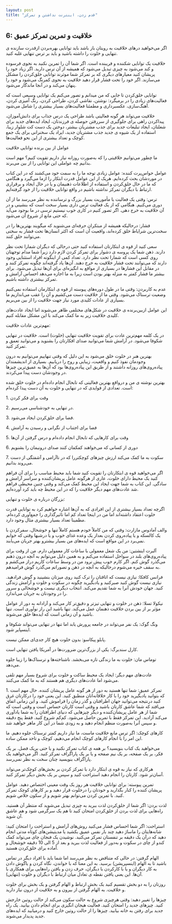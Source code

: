```yaml
---
layout: post
title: "قدم زدن، اینترنت نداشتن و تمرکز"
---
```

6: خلاقیت و تمرین تمرکز عمیق
----------------------------

اگر می‌خواهید درهای خلاقیت به رویتان باز باشد باید توانایی بهره‌بردن
ازقدرت سازنده ی تنهایی و خلوت را داشته باشید و باید بر ترس تنهایی غلبه
کنید.

خلاقیت یک توانایی شکننده و فریبنده است. اگر شما آن را تمرین نکنید به
نحوی فرسوده و کند می‌شود به چیزی تبدیل می‌شود که همیشه از آن ترس دارید.
اگر زیاد خود را پریشان کنید معیارهای دیگری که بر تمرکز شما موثرند
توانایی خلق‌کردن را مشکل می‌سازند. اگر خود را تحت فشار قرار دهید خلاقیت
به نحوی کمرنگ می‌شود و خود را پنهان می‌کند و در آنجا ماندگار می‌شود.

توانایی خلق‌کردن تا جایی که من میدانم و تصور می‌کنم یک توانایی وسیعی است
که فعالیت‌های زیادی را در برمیگرد: نوشتن، نقاشی کردن، طراحی کردن، رنگ
آمیزی کردن، آهنگ‌سازی، عکسبرداری و مطمئنا فعالیت‌های بسیار بیشتری را
شامل می‌شود.

خلاقیت می‌تواند هر گونه فعالیتی باشد طراحی یک درس جذاب برای دانش‌آموزان،
پیداکردن راهی برای جلوگیری از سررفتن حوصله ی فرزندتان، ایجاد ایده‌های
جدید برای شغلتان، ایجاد تبلیغات جدید برای جذب مشتریان بیشتر، دوختن یک
دست کت شلوار زیبا، استفاده از یک شیوه ی جدید جذب مشتریان جدید، ایراد یک
سخنرانی برای یک جمع کوچک و تعداد بیشتری از این نحو فعالیت‌ها.

عوامل از بین برنده توانایی خلاقیت

ما چطور می‌توانیم خلاقیتی را که به‌صورت روزانه نیاز داریم تقویت کنیم؟
مهم است بدانیم چه عواملی این توانایی را از بین می‌برند.

عوامل حواس‌پرت کننده: عوامل زیادی توجه ما را به سمت خود می‌کشند که در
این کتاب در موردشان بحث کرده‌ایم. هریک از این عوامل قدرت ابتکار را ازما
می‌گیرد و هنگامی که ما در حال خلق‌کردن و استفاده از اطلاعات ذهنیمان و یا
در حال ایجاد و برقراری ارتباط با دیگران تمرکز نداشته باشیم در واقع
توانایی خلاقیت را از خود گرفته‌ایم.

ترس: وقتی یک فعالیت یا مأموریت بسیار بزرگ و ترساننده به نظر می‌رسد ما از
آن دوری می‌کنیم. هنگامی که از یک فعالیت ترس داری بسیار سخت است که بنشینی
و در آن خلاقیت به خرج دهی. اگر تصور کنیم در کاری خوب نیستیم ترسی در ما
بوجود می‌آید که حتی مانع از شروع آن می‌شود.

فشار: درحالیکه همیشه از مبتکران حرفه‌ای می‌شنوید که میگویند بهترین‌ها را
در سخت‌ترین شرایاط خلق کرده‌اند، واقعیت آن است که اکثر انسان‌ها تحت فشار
به سختی می‌توانند خلق کنند.

سعی کنید از قوه ی ابتکارتان استفاده کنید حتی درحالی که دیگران شمارا تحت
نظر دارند. ذهن شما یک پروسه ی دشوار برای تمرکز کردن لازم دارد زیرا شما
مدام توجهتان روی کسی است که شمارا تحت نظر دارد. تعداد کمی از اینگونه
افراد استثنایی وجود دارند که می‌توانند تحت فشار خلاقیت به خرج دهند.
آن‌ها یاد گرفته‌اند چگونه تمرکز کنند و در مقابل این فشارها در بسیاری از
مواقع به انگیزه‌ای برای آن‌ها تبدیل می‌شود. برای بیشتر ما فشار کمتر به
منزله بهتر بودن است زیرا به ما اجازه می‌دهد احساس آرامش و تمرکز بیشتری
داشته باشیم.

عدم به کاربردن: وقتی ما در طول دوره‌های پیوسته از قوه ی ابتکارمان
استفاده نمی‌کنیم وضعیت ترسناک می‌شود. وقتی ما از خلاقیت دست می‌کشیم و آن
را عقب می‌اندازیم ما بسیاری از عادات کلیدی مورد نیاز جهت خلاقیت را از
بین می‌بریم.

این عوامل ازبین‌برنده ی خلاقیت در شکل‌های مختلفی ظاهر می‌شوند اما ایجاد
عادت‌های کلیدی خلاقیت زیر به ما کمک می‌کند با این مشکل مقابله کنیم.

مهم‌ترین عادات خلاقیت:

در یک کلمه مهم‌ترین عادت برای تقویت خلاقیت تنهایی (خلوت) است. خلاقیت در
تنهایی شکوفا می‌شود. در آرامش شما می‌توانید صدای افکارتان را بشنوید و
می‌توانید تعمق و تمرکز کنید.

بهترین هنر در خلوت خلق می‌شود به این دلیل که وقتی تنهاییم می‌توانیم به
درون وجودمان نفوذ کنیم و واقعیت، زیبایی و روح را دریابیم. بسیاری از
اندیشمندان پیاده‌روی‌های روزانه داشتند و از طریق این پیاده‌روی‌ها بود که
آن‌ها به عمیق‌ترین چیزها در وجودشان دست پیدا می‌کردند.

بهترین نوشته ی من و درواقع بهترین فعالیتی که تابحال انجام داده‌ام در
خلوت خلق شده است. تعدادی از فوایدی که در تنهایی و خلوت به آن دست پیدا
کرده‌ام:

1\. وقت برای فکر کردن

2\. در تنهایی به خودشناسی می‌رسیم.

3\. فضا برای خلق‌کردن ایجاد می‌شود.

4\. فضا برای اجتناب از نگرانی و رسیدن به آرامش

5\. وقت برای کارهایی که تابحال انجام داده‌ام و درس گرفتن از آن‌ها

6\. دوری از کسانی که می‌خواهند کمکمان کنند صدای درونیمان را بشنویم

7\. سکوت به ما کمک می‌کند ارزش چیزهای کوچکتررا که در ناآرامی و آشفتگی از
دست می‌روند بدانیم.

اگر می‌خواهید قوه ی ابتکارتان را تقویت کنید شما باید محیط مناسب را برای
آن فراهم کنید یک محیط دارای خلوت، عاری از هرگونه عامل پریشان‌کننده و
سراسر آرامش و سادگی. این کتاب به شما جهت ایجاد این محیط کمک می‌کند و
وقتی چنین محیطی فراهم شد عادت‌های مهم دیگر خلاقیت را که در این محیط چه
باید کرد آورده‌ایم.

بزرگان درباره ی خلوت و تنهایی:

اگرچه تعداد بسیار بیشتری از این افرادی که به آن‌ها اشاره خواهیم کرد به
توانایی قدرت خلوت اعتقاد داشته‌اند اما من در اینجا تعداد کم اما
تاثیرگذاری را جمع‌آوری کرده‌ام. مطمینا تعداد بسیار بیشتری مثال وجود
دارد.

والف آمادوس مازارت: وقتی که من کاملاً خودم هستم کاملاً تنها و خوشحال،
سفرکردن با یک کالسکه و یا پیاده‌روی کردن بعداز یک وعده غذای خوب و یا
درشبها وقتی که خوابم نمی‌برد در این مواقع است که ایده‌های من بسیار
بیشترو بهتر جریان می‌یابند.

آلبرت اینشتین: من یک شغل معمولی با ساعات کار معمولی دارم. من از وقت برای
پیاده‌روی‌های بلند در سواحل استفاده می‌کنم و به همین دلیل می‌توانم به
آنچه درون ذهنم می‌گذرد گوش کنم. اگر کارم خوب پیش نرود من در وسط ساعات
کاریم دراز می‌کشم و به سقف خیره می‌شوم درحالیکه به آنچه در ذهن و تصوراتم
می‌گذرد گوش فرامیدهم.

فرانس کافکا: نیازی نیست که اتاقتان را ترک کنید روی میزتان بنشینید و گوش
فرادهید. نیازی نیست گوش کنید صبرکنید و یادبگیرید چگونه در سکوت و خلوت و
آرامش زندگی کنید. جهان خودش آنرا به شما تقدیم می‌کند. انتخاب دیگری نیست
و خوشحالی و سرور را در وجودتان به جریان می‌اندازد.

نیکولا تسلا: ذهن در خلوت و تنهایی تیزتر و دقیق‌تر کار می‌کند و آزادانه
به دور از عوامل مؤثر بر از بین بردن خلاقیت ذهنمان عمل می‌کند. تنها باشید
این راز نوآوری است. تنها باشید و آن زمانی است که ایده‌ها خلق می‌شوند.

ونگ گوک: یک نفر می‌تواند در جامعه پرورش یابد اما تنها در تنهایی می‌تواند
شکوفا و اینسپایر شود.

پابلو پیکاسو: بدون خلوت هیچ کار جدی‌ای ممکن نیست.

کارل سندبرگ: یکی از بزرگ‌ترین ضرورت‌ها در آمریکا یافتن تنهایی است.

توماس مان: خلوت به ما زندگی تازه می‌بخشد. ناشناخته‌ها و ترسناک‌ها را
زیبا جلوه می‌دهد.

عادت‌های مهم دیگر: ایجاد یک محیط ساکت و خلوت برای شروع بسیار مهم تلقی
می‌شود اما عادت‌های دیگری هم هستند که به ما کمک می‌کنند.

1\. تمرکز عمیق: شما تنها هستید به دور از هر گونه عامل پریشان کننده. حال
مهم است که بتوانید یادبگیرید خود را با کار خلاقانه‌اتان منطبق کنید. این
یعنی خود را درکارتان غرق کنید درنتیجه می‌توانید جهان اطرافتان و گذر زمان
را فراموش کنید. و این زمانی اتفاق می‌افتد که شما عاشق کارتان باشید و
وقتی است کارتان حساس است و وقتی است که شما از هر عامل پریشان‌کننده و
دیگر چیزهایی که دنیای اطرافتان را به شما یادآوری می‌کند آزادید. این
تمرکز فقط با تمرین حاصل می‌شود. کم‌کم شروع کنید. فقط پنج دقیقه و سپس
آنرا به‌صورت منظم انجام دهید و به زودی شما در این کار ماهر خواهید شد.

کارهای کوچک: اگر ترس مانع خلاقیت ماست، ما نیاز داریم کمتر ترسناک جلوه
دهیم. ما این امر را با انجام کارهای کوچک انجام می‌دهیم، کوچک و تاحد ممکن
ساده.

می‌خواهید یک کتاب بنویسید؟ بر همه ی کتاب تمرکز نکنید و یا حتی بریک فصل.
بر یک فکر، بر یک صفحه، بر یک نیم صفحه و یا بر یک پاراگراف تمرکز کنید.
اگر می‌خواهید یک پاراگراف بنویسید چنان سخت به نظر نمی‌رسد.

هرکاری که نیاز به قوه ی ابتکار دارد با تمرکز کردن بر بخش‌های کوچک‌تر
می‌تواند آسان‌تر شود. کارتان را انجام دهید استراحت کنید و سپس بر یک بخش
دیگر تمرکز کنید.

تمرین پیوسته: برای توانایی خلاقیت هر روز یک وقت معینی اختصاص دهید. عوامل
پریشان کننده را کنار بگذارید و خودتان را درخلوت قرار دهید و بر کارهای
کوچک تمرکز کنید. با تمرین کردن می‌توانم بهتر شویم و از سکون خلاص شویم.

لذت بردن: اگر شما از خلق‌کردن لذت ببرید به چیزی تبدیل می‌شوید که منتظر
آن هستید. راه‌هایی برای لذت بردن از خلق‌کردن امتحان کنید تا هم یک سرگرمی
شود و هم عاشق آن شوید.

استراحت: اگر شما احساس فشار می‌کنید روش‌های آرامش و استراحت را امتحان
کنید: شانه‌هایتان را ماساژ دهید چند بار نفس عمیق بکشید یا مدیتیشن‌های
کوتاه مدتی انجام دهید که درآن یک دقیقه بر تنفستان تمرکز می‌کنید. نوشیدن
یک فنجان چای می‌تواند کمک کندو از چای در سکوت و به‌دور از فعالیت لذت
ببرید و بعد از 5 الی 10 دقیقه خوشحال و آماده برای خلق‌کردن هستید.

الهام گرفتن: در حالی که متناقض به نظر می‌رسد اما شما باید با افراد دیگر
در تماس باشید تا به الهام (اینسپریشن) برسید. به این معنا که با خواندن،
نگاه کردن و یاگوش دادن به کار دیگران و یا با کارکردن با دیگران، حرف زدن
و یافتن راه‌هایی برای همکاری با آن‌ها. این یعنی یافتن نقطه ی تعادل میان
ارتباط با دیگران و خلوت (تنهایی).

روزتان را به دو بخش تقسیم کنید یک بخش ارتباط و الهام گرفتن و یک بخش برای
خلوت و خلاقیت. به الهام گرفتن از بیرون و به خلاقیت از درون نیاز دارید.

چیزها را تغییر دهید: وقتی هرچیزی شروع به حالت سکون می‌کند از حالت روتین
خارجش کنید. چیزهای جدید را امتحان کنید. فعالیت هیجان انگیزی برای انجام
دادن بیابید. یک راه جدید برای رفتن به خانه بیابید. چیزها را از حالت
روتین خارج کنید و درمیابید که ایده‌های جدید پدیدار می‌شوند.
